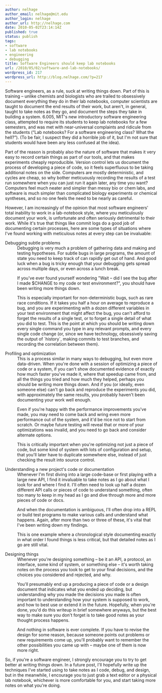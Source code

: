 ```yaml
---
author: nelhage
author_email: nelhage@mit.edu
author_login: nelhage
author_url: http://nelhage.com
date: 2010-05-02T23:14:14Z
published: true
status: publish
tags:
- software
- lab notebooks
- engineering
- debugging
title: Software Engineers should keep lab notebooks
url: /2010/05/02/software-and-lab-notebooks/
wordpress_id: 217
wordpress_url: http://blog.nelhage.com/?p=217
---
```


<div id="text-1">

<p>
Software engineers, as a rule, suck at writing
things down. Part of this is training &ndash; unlike chemists and
biologists who are trailed to obsessively document everything they do
in their lab notebooks, computer scientists are taught to document the
end results of their work, but aren't, in general, taught to take
notes as they go, and document the steps they take in building a
system. 6.005, MIT's new introductory software engineering class,
attempted to require its students to keep lab notebooks for a few
semesters, and was met with near-universal complaints and ridicule
from the students (“Lab notebooks? For a software engineering class?
What the hell?”). (To be fair, I suspect they did a horrible job of
it, but I'm not sure that students would have been any less confused
at the idea).
</p>
<p>
Part of the reason is probably also the nature of software that makes
it very easy to record certain things as part of our tools, and that
makes experiments cheaply reproducible. Version control lets us
document the process of developing a piece of code, so it feels
superfluous to be taking additional notes on the side. Computers are
mostly deterministic, and cycles are cheap, so why bother meticuously
recording the results of a test run somewhere when you can just run it
again later, any time you want? Computers feel much neater and simpler
than messy bio or chem labs, and software is much simpler than
complicated biology experiments or chemical syntheses, and so no one
feels the need to be nearly as careful.
</p>
<p>
However, I am increasingly of the opinion that most software
engineers' total inability to work in a lab-notebook style, where you
meticulously document your work, is unfortunate and often seriously
detrimental to their work. While it's true that things like commit
logs do a good job of documenting certain processes, here are some
types of situations where I've found working with meticulous notes at
every step can be invaluable:
</p>
<dl>
<dt>Debugging subtle problems</dt><dd>
Debugging is very much a problem of
gathering data and making and testing hypotheses. For subtle bugs
in large programs, the amount of state you need to keep track of
can rapidly get out of hand. And good luck when a bug is tricky
enough that your debugging gets spread across multiple days, or
even across a lunch break.

<p>
If you've ever found yourself wondering "Wait &ndash; did I see the
bug after I made $CHANGE to my code or test environment?", you
should have been writing more things down.
</p>
<p>
This is especially important for non-deterministic bugs, such as
rare race conditions. If it takes you half a hour on average to
reproduce a bug, and you are experimenting with a dozen different
variables in your test environment that might affect the bug, you
can't afford to forget the results of a single test, or to forget
a single detail of what you did to test. This is the point at
which you should be writing down every single command you type in
any relevant prompts, and every single code change (or, since we
have technology, obsessively saving the output of `history`,
making commits to test branches, and recording the correlation
between them).
</p></dd>
<dt>Profiling and optimization</dt><dd>
This is a process similar in many ways
to debugging, but even more data-driven. When you're done with a
session of optimizing a piece of code or a system, if you can't
show documented evidence of exactly how much faster you've made
it, where that speedup came from, and all the things you tried
and how much they helped, perhaps you should be writing more
things down. And if you (or ideally, even someone else) can't go
back and reproduce the experiments you did, with approximately
the same results, you probably haven't been documenting your work
well enough.

<p>
Even if you're happy with the performance improvements you've
made, you may need to come back and wring even more performance
out of the system, and it'd be nice not to start from scratch. Or
maybe future testing will reveal that or more of your
optimizations was invalid, and you need to go back and consider
alternate options.
</p>
<p>
This is critically important when you're optimizing not just a
piece of code, but some kind of system with lots of configuration
and setup, that you'll later have to duplicate somewhere else,
instead of just checking the result into source control.
</p></dd>
<dt>Understanding a new project's code or documentation</dt><dd>
Whenever I'm
first diving into a large code-base or first playing with a large
new API, I find it invaluable to take notes as I go about what I
look for and where I find it. I'll often need to look up half a
dozen different API calls or pieces of code to understand
something, often too many to keep in my head as I go and dive
through more and more pieces of code or docs.

<p>
And when the documentation is ambiguous, I'll often drop into a
REPL or build test programs to make various calls and understand
what happens. Again, after more than two or three of these, it's
vital that I've been writing down my findings.
</p>
<p>
This is one example where a chronological style documenting
exactly in what order I found things is less critical, but that
detailed notes as I go are still vital.
</p></dd>
<dt>Designing things</dt><dd>
Whenever you're designing something &ndash; be it an
API, a protocol, an interface, some kind of system, or something
else &ndash; it's worth taking notes on the process you took to get to
your final decisions, and the choices you considered and
rejected, and why.

<p>
You'll presumably end up a producing a piece of code or a design
document that indicates what you ended up deciding, but
understanding why you made the decisions you made is often
important to understanding how your system is supposed to work,
and how to best use or extend it in the future. Hopefully, when
you're done, you'd do this writeup in brief somewhere anyways,
but the best way to make sure you don't forget is to take good
notes as your thought process happens.
</p>
<p>
And nothing in software is ever complete. If you have to revise
the design for some reason, because someone points out problems
or new requirements come up, you'll probably want to remember the
other possibilities you came up with &ndash; maybe one of them is now
more right.
</p>
</dd>
</dl>

<p>So, if you're a software engineer, I strongly encourage you to try to
get better at writing things down. In a future post, I'll hopefully
write up the techniques I've started using to take notes as I code,
debug, and design, but in the meanwhile, I encourage you to just grab
a text editor or a physical lab notebook, whichever is more
comfortable for you, and start taking more notes on what you're doing.
</p></div>

